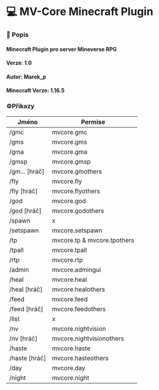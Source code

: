 # 💻 MV-Core Minecraft Plugin

### 📄 Popis

#### Minecraft Plugin pro server Mineverse RPG

#### Verze: 1.0

#### Autor: Marek_p

#### Minecraft Verze: 1.16.5

### ⚙️Příkazy
                    
Jméno  | Permise
------------- | -------------
/gmc  | mvcore.gmc
/gms  | mvcore.gms
/gma  | mvcore.gma
/gmsp  | mvcore.gmsp
/gm... [hráč] | mvcore.gmothers
/fly  | mvcore.fly
/fly [hráč] | mvcore.flyothers
/god | mvcore.god
/god [hráč] | mvcore.godothers
/spawn | x
/setspawn | mvcore.setspawn
/tp | mvcore.tp & mvcore.tpothers
/tpall | mvcore.tpall
/rtp | mvcore.rtp
/admin | mvcore.admingui
/heal | mvcore.heal
/heal [hráč] | mvcore.healothers
/feed | mvcore.feed
/feed [hráč] | mvcore.feedothers
/list | x
/nv | mvcore.nightvision
/nv [hráč] | mvcore.nightvisionothers
/haste | mvcore.haste
/haste [hráč] | mvcore.hasteothers
/day | mvcore.day
/night | mvcore.night
